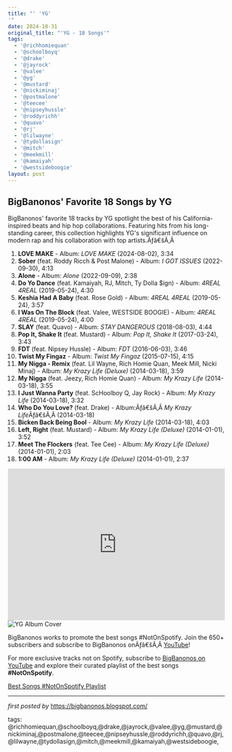 ```yaml
---
title: "' 'YG'
'"
date: 2024-10-31
original_title: "'YG - 18 Songs'"
tags:
  - '@richhomiequan'
  - '@schoolboyq'
  - '@drake'
  - '@jayrock'
  - '@valee'
  - '@yg'
  - '@mustard'
  - '@nickiminaj'
  - '@postmalone'
  - '@teecee'
  - '@nipseyhussle'
  - '@roddyrichh'
  - '@quavo'
  - '@rj'
  - '@lilwayne'
  - '@tydollasign'
  - '@mitch'
  - '@meekmill'
  - '@kamaiyah'
  - '@westsideboogie'
layout: post
---
```

<h2>BigBanonos' Favorite 18 Songs by YG</h2>
<p>BigBanonos' favorite 18 tracks by YG spotlight the best of his California-inspired beats and hip hop collaborations. Featuring hits from his long-standing career, this collection highlights YG's significant influence on modern rap and his collaboration with top artists.Ãƒâ€šÃ‚Â </p> <ol> <li><strong>LOVE MAKE</strong> - Album: <em>LOVE MAKE</em> (2024-08-02), 3:34</li> <li><strong>Sober</strong> (feat. Roddy Ricch & Post Malone) - Album: <em>I GOT ISSUES</em> (2022-09-30), 4:13</li> <li><strong>Alone</strong> - Album: <em>Alone</em> (2022-09-09), 2:38</li> <li><strong>Do Yo Dance</strong> (feat. Kamaiyah, RJ, Mitch, Ty Dolla $ign) - Album: <em>4REAL 4REAL</em> (2019-05-24), 4:30</li> <li><strong>Keshia Had A Baby</strong> (feat. Rose Gold) - Album: <em>4REAL 4REAL</em> (2019-05-24), 3:57</li> <li><strong>I Was On The Block</strong> (feat. Valee, WESTSIDE BOOGIE) - Album: <em>4REAL 4REAL</em> (2019-05-24), 4:00</li> <li><strong>SLAY</strong> (feat. Quavo) - Album: <em>STAY DANGEROUS</em> (2018-08-03), 4:44</li> <li><strong>Pop It, Shake It</strong> (feat. Mustard) - Album: <em>Pop It, Shake It</em> (2017-03-24), 3:43</li> <li><strong>FDT</strong> (feat. Nipsey Hussle) - Album: <em>FDT</em> (2016-06-03), 3:46</li> <li><strong>Twist My Fingaz</strong> - Album: <em>Twist My Fingaz</em> (2015-07-15), 4:15</li> <li><strong>My Nigga - Remix</strong> (feat. Lil Wayne, Rich Homie Quan, Meek Mill, Nicki Minaj) - Album: <em>My Krazy Life (Deluxe)</em> (2014-03-18), 3:59</li> <li><strong>My Nigga</strong> (feat. Jeezy, Rich Homie Quan) - Album: <em>My Krazy Life</em> (2014-03-18), 3:55</li> <li><strong>I Just Wanna Party</strong> (feat. ScHoolboy Q, Jay Rock) - Album: <em>My Krazy Life</em> (2014-03-18), 3:32</li><li><strong>Who Do You Love? </strong>(feat. Drake) - Album:Ãƒâ€šÃ‚Â <em>My Krazy Life</em>Ãƒâ€šÃ‚Â (2014-03-18)</li> <li><strong>Bicken Back Being Bool</strong> - Album: <em>My Krazy Life</em> (2014-03-18), 4:03</li> <li><strong>Left, Right</strong> (feat. Mustard) - Album: <em>My Krazy Life (Deluxe)</em> (2014-01-01), 3:52</li> <li><strong>Meet The Flockers</strong> (feat. Tee Cee) - Album: <em>My Krazy Life (Deluxe)</em> (2014-01-01), 2:03</li> <li><strong>1:00 AM</strong> - Album: <em>My Krazy Life (Deluxe)</em> (2014-01-01), 2:37</li>
</ol> <!--Spotify Playlist Embed-->
<iframe allow="autoplay; clipboard-write; encrypted-media; fullscreen; picture-in-picture" allowfullscreen="" frameborder="0" height="352" loading="lazy" src="https://open.spotify.com/embed/playlist/7uUyNaBEhs8pB0J7AzWk60?utm_source=generator" width="100%"></iframe> <!--Image-->
<img alt="YG Album Cover" src="https://images.genius.com/13e0c11c5b46547c8ec3c9f0a44c643e.1000x1000x1.jpg" /> <!--Tags-->
<p>BigBanonos works to promote the best songs #NotOnSpotify. Join the 650+ subscribers and subscribe to BigBanonos onÃƒâ€šÃ‚Â <a href="https://www.youtube.com/channel/UCLKYEvwP847OahjcnkYMhjg">YouTube</a>!</p>


<!--Subscribe and Playlist Links-->
<div>
    <p>For more exclusive tracks not on Spotify, subscribe to <a href="https://www.youtube.com/@BigBanonos" target="_blank">BigBanonos on YouTube</a> and explore their curated playlist of the best songs <strong>#NotOnSpotify</strong>.</p>
    <p><a href="https://www.youtube.com/playlist?list=PLtuNtuTatqI0kFahUCbtbfenC_ET5O_tr" target="_blank">Best Songs #NotOnSpotify Playlist<br /></a></p></div>

<hr />

<p><em>first posted by</em> <a href="https://bigbanonos.blogspot.com/" rel="noopener" target="_new">https://bigbanonos.blogspot.com/</a></p>

<p>tags: @richhomiequan,@schoolboyq,@drake,@jayrock,@valee,@yg,@mustard,@nickiminaj,@postmalone,@teecee,@nipseyhussle,@roddyrichh,@quavo,@rj,@lilwayne,@tydollasign,@mitch,@meekmill,@kamaiyah,@westsideboogie,</p>
